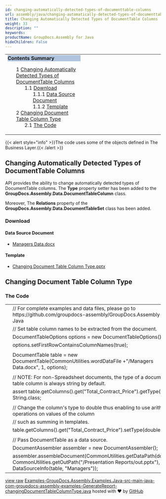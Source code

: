 ```yaml
---
id: changing-automatically-detected-types-of-documenttable-columns
url: assembly/java/changing-automatically-detected-types-of-documenttable-columns
title: Changing Automatically Detected Types of DocumentTable Columns
weight: 33
description: ""
keywords: 
productName: GroupDocs.Assembly for Java
hideChildren: False
---
```

<table class="sectionMacro" border="0" cellpadding="5" cellspacing="0" width="100%"><tbody><tr><td valign="top" width="50%"><div class="panel" style="border-top-width: 1px; border-right-width: 1px; border-bottom-width: 1px; border-left-width: 1px;"><div class="panelHeader" style="border-bottom-width: 1px; background-color: rgb(176, 196, 222);"><b>Contents Summary</b></div><div class="panelContent"><style type="text/css">div.rbtoc1590607146852 { padding-top: 0px; padding-right: 0px; padding-bottom: 0px; padding-left: 0px; }div.rbtoc1590607146852 ul { list-style-type: none; list-style-image: none; margin-left: 0px; }div.rbtoc1590607146852 li { margin-left: 0px; padding-left: 0px; }</style><div class="toc rbtoc1590607146852"><ul class="toc-indentation"><li><span class="TOCOutline">1</span> <a href="#ChangingAutomaticallyDetectedTypesofDocumentTableColumns-ChangingAutomaticallyDetectedTypesofDocumentTableColumns">Changing Automatically Detected Types of DocumentTable Columns</a><ul class="toc-indentation"><li><span class="TOCOutline">1.1</span> <a href="#ChangingAutomaticallyDetectedTypesofDocumentTableColumns-Download">Download</a><ul class="toc-indentation"><li><span class="TOCOutline">1.1.1</span> <a href="#ChangingAutomaticallyDetectedTypesofDocumentTableColumns-DataSourceDocument">Data Source Document</a></li><li><span class="TOCOutline">1.1.2</span> <a href="#ChangingAutomaticallyDetectedTypesofDocumentTableColumns-Template">Template</a></li></ul></li></ul></li><li><span class="TOCOutline">2</span> <a href="#ChangingAutomaticallyDetectedTypesofDocumentTableColumns-ChangingDocumentTableColumnType">Changing Document Table Column Type</a><ul class="toc-indentation"><li><span class="TOCOutline">2.1</span> <a href="#ChangingAutomaticallyDetectedTypesofDocumentTableColumns-TheCode">The Code</a></li></ul></li></ul></div></div></div></td><td valign="top" width="15%">&nbsp;</td><td valign="top" width="35%">&nbsp;</td></tr></tbody></table>

{{< alert style="info" >}}The code uses some of the objects defined in The Business Layer.{{< /alert >}}

## Changing Automatically Detected Types of DocumentTable Columns

API provides the ability to change automatically detected types of DocumentTable columns. The **Type** property setter has been added to the **GroupDocs.Assembly.Data.DocumentTableColumn** class.

Moreover, The **Relations** property of the **GroupDocs.Assembly.Data.DocumentTableSet** class has been added.

### Download

#### Data Source Document

*   [Managers Data.docx](https://github.com/groupdocs-assembly/GroupDocs.Assembly-for-Java/blob/master/Examples/GroupDocs.Assembly.Examples.Java/Data/Data%20Sources/Word%20DataSource/Managers%20Data.docx?raw=true)

#### Template

*   [Changing Document Table Column Type.pptx](https://github.com/groupdocs-assembly/GroupDocs.Assembly-for-Java/blob/master/Examples/GroupDocs.Assembly.Examples.Java/Data/Storage/Presentation%20Templates/Changing%20Document%20Table%20Column%20Type.pptx?raw=true)

## Changing Document Table Column Type

### The Code

<table class="highlight tab-size js-file-line-container" data-tab-size="8" data-paste-markdown-skip=""><tbody><tr><td id="file-examples-groupdocs-assembly-examples-java-src-main-java-com-groupdocs-assembly-examples-generatereport-changingdocumenttablecolumntype-java-L1" class="blob-num js-line-number" data-line-number="1"></td><td id="file-examples-groupdocs-assembly-examples-java-src-main-java-com-groupdocs-assembly-examples-generatereport-changingdocumenttablecolumntype-java-LC1" class="blob-code blob-code-inner js-file-line"><span class="pl-c"><span class="pl-c">//</span> For complete examples and data files, please go to https://github.com/groupdocs-assembly/GroupDocs.Assembly-for-Java</span></td></tr><tr><td id="file-examples-groupdocs-assembly-examples-java-src-main-java-com-groupdocs-assembly-examples-generatereport-changingdocumenttablecolumntype-java-L2" class="blob-num js-line-number" data-line-number="2"></td><td id="file-examples-groupdocs-assembly-examples-java-src-main-java-com-groupdocs-assembly-examples-generatereport-changingdocumenttablecolumntype-java-LC2" class="blob-code blob-code-inner js-file-line"><span class="pl-c"><span class="pl-c">//</span> Set table column names to be extracted from the document.</span></td></tr><tr><td id="file-examples-groupdocs-assembly-examples-java-src-main-java-com-groupdocs-assembly-examples-generatereport-changingdocumenttablecolumntype-java-L3" class="blob-num js-line-number" data-line-number="3"></td><td id="file-examples-groupdocs-assembly-examples-java-src-main-java-com-groupdocs-assembly-examples-generatereport-changingdocumenttablecolumntype-java-LC3" class="blob-code blob-code-inner js-file-line"><span class="pl-smi">DocumentTableOptions</span> options <span class="pl-k">=</span> <span class="pl-k">new</span> <span class="pl-smi">DocumentTableOptions</span>();</td></tr><tr><td id="file-examples-groupdocs-assembly-examples-java-src-main-java-com-groupdocs-assembly-examples-generatereport-changingdocumenttablecolumntype-java-L4" class="blob-num js-line-number" data-line-number="4"></td><td id="file-examples-groupdocs-assembly-examples-java-src-main-java-com-groupdocs-assembly-examples-generatereport-changingdocumenttablecolumntype-java-LC4" class="blob-code blob-code-inner js-file-line">options<span class="pl-k">.</span>setFirstRowContainsColumnNames(<span class="pl-c1">true</span>);</td></tr><tr><td id="file-examples-groupdocs-assembly-examples-java-src-main-java-com-groupdocs-assembly-examples-generatereport-changingdocumenttablecolumntype-java-L5" class="blob-num js-line-number" data-line-number="5"></td><td id="file-examples-groupdocs-assembly-examples-java-src-main-java-com-groupdocs-assembly-examples-generatereport-changingdocumenttablecolumntype-java-LC5" class="blob-code blob-code-inner js-file-line"></td></tr><tr><td id="file-examples-groupdocs-assembly-examples-java-src-main-java-com-groupdocs-assembly-examples-generatereport-changingdocumenttablecolumntype-java-L6" class="blob-num js-line-number" data-line-number="6"></td><td id="file-examples-groupdocs-assembly-examples-java-src-main-java-com-groupdocs-assembly-examples-generatereport-changingdocumenttablecolumntype-java-LC6" class="blob-code blob-code-inner js-file-line"><span class="pl-smi">DocumentTable</span> table <span class="pl-k">=</span> <span class="pl-k">new</span> <span class="pl-smi">DocumentTable</span>(<span class="pl-smi">CommonUtilities</span><span class="pl-k">.</span>wordDataFile <span class="pl-k">+</span><span class="pl-s"><span class="pl-pds">"</span>/Managers Data.docx<span class="pl-pds">"</span></span>, <span class="pl-c1">1</span>, options);</td></tr><tr><td id="file-examples-groupdocs-assembly-examples-java-src-main-java-com-groupdocs-assembly-examples-generatereport-changingdocumenttablecolumntype-java-L7" class="blob-num js-line-number" data-line-number="7"></td><td id="file-examples-groupdocs-assembly-examples-java-src-main-java-com-groupdocs-assembly-examples-generatereport-changingdocumenttablecolumntype-java-LC7" class="blob-code blob-code-inner js-file-line"></td></tr><tr><td id="file-examples-groupdocs-assembly-examples-java-src-main-java-com-groupdocs-assembly-examples-generatereport-changingdocumenttablecolumntype-java-L8" class="blob-num js-line-number" data-line-number="8"></td><td id="file-examples-groupdocs-assembly-examples-java-src-main-java-com-groupdocs-assembly-examples-generatereport-changingdocumenttablecolumntype-java-LC8" class="blob-code blob-code-inner js-file-line"><span class="pl-c"><span class="pl-c">//</span> NOTE: For non-Spreadsheet documents, the type of a document table column is always string by default.</span></td></tr><tr><td id="file-examples-groupdocs-assembly-examples-java-src-main-java-com-groupdocs-assembly-examples-generatereport-changingdocumenttablecolumntype-java-L9" class="blob-num js-line-number" data-line-number="9"></td><td id="file-examples-groupdocs-assembly-examples-java-src-main-java-com-groupdocs-assembly-examples-generatereport-changingdocumenttablecolumntype-java-LC9" class="blob-code blob-code-inner js-file-line"><span class="pl-k">assert</span> table<span class="pl-k">.</span>getColumns()<span class="pl-k">.</span>get(<span class="pl-s"><span class="pl-pds">"</span>Total_Contract_Price<span class="pl-pds">"</span></span>)<span class="pl-k">.</span>getType() <span class="pl-k">==</span> <span class="pl-smi">String</span><span class="pl-k">.</span>class;</td></tr><tr><td id="file-examples-groupdocs-assembly-examples-java-src-main-java-com-groupdocs-assembly-examples-generatereport-changingdocumenttablecolumntype-java-L10" class="blob-num js-line-number" data-line-number="10"></td><td id="file-examples-groupdocs-assembly-examples-java-src-main-java-com-groupdocs-assembly-examples-generatereport-changingdocumenttablecolumntype-java-LC10" class="blob-code blob-code-inner js-file-line"></td></tr><tr><td id="file-examples-groupdocs-assembly-examples-java-src-main-java-com-groupdocs-assembly-examples-generatereport-changingdocumenttablecolumntype-java-L11" class="blob-num js-line-number" data-line-number="11"></td><td id="file-examples-groupdocs-assembly-examples-java-src-main-java-com-groupdocs-assembly-examples-generatereport-changingdocumenttablecolumntype-java-LC11" class="blob-code blob-code-inner js-file-line"><span class="pl-c"><span class="pl-c">//</span> Change the column's type to double thus enabling to use arithmetic operations on values of the column</span></td></tr><tr><td id="file-examples-groupdocs-assembly-examples-java-src-main-java-com-groupdocs-assembly-examples-generatereport-changingdocumenttablecolumntype-java-L12" class="blob-num js-line-number" data-line-number="12"></td><td id="file-examples-groupdocs-assembly-examples-java-src-main-java-com-groupdocs-assembly-examples-generatereport-changingdocumenttablecolumntype-java-LC12" class="blob-code blob-code-inner js-file-line"><span class="pl-c"><span class="pl-c">//</span> such as summing in templates.</span></td></tr><tr><td id="file-examples-groupdocs-assembly-examples-java-src-main-java-com-groupdocs-assembly-examples-generatereport-changingdocumenttablecolumntype-java-L13" class="blob-num js-line-number" data-line-number="13"></td><td id="file-examples-groupdocs-assembly-examples-java-src-main-java-com-groupdocs-assembly-examples-generatereport-changingdocumenttablecolumntype-java-LC13" class="blob-code blob-code-inner js-file-line">table<span class="pl-k">.</span>getColumns()<span class="pl-k">.</span>get(<span class="pl-s"><span class="pl-pds">"</span>Total_Contract_Price<span class="pl-pds">"</span></span>)<span class="pl-k">.</span>setType(<span class="pl-k">double</span><span class="pl-k">.</span>class);</td></tr><tr><td id="file-examples-groupdocs-assembly-examples-java-src-main-java-com-groupdocs-assembly-examples-generatereport-changingdocumenttablecolumntype-java-L14" class="blob-num js-line-number" data-line-number="14"></td><td id="file-examples-groupdocs-assembly-examples-java-src-main-java-com-groupdocs-assembly-examples-generatereport-changingdocumenttablecolumntype-java-LC14" class="blob-code blob-code-inner js-file-line"></td></tr><tr><td id="file-examples-groupdocs-assembly-examples-java-src-main-java-com-groupdocs-assembly-examples-generatereport-changingdocumenttablecolumntype-java-L15" class="blob-num js-line-number" data-line-number="15"></td><td id="file-examples-groupdocs-assembly-examples-java-src-main-java-com-groupdocs-assembly-examples-generatereport-changingdocumenttablecolumntype-java-LC15" class="blob-code blob-code-inner js-file-line"><span class="pl-c"><span class="pl-c">//</span> Pass DocumentTable as a data source.</span></td></tr><tr><td id="file-examples-groupdocs-assembly-examples-java-src-main-java-com-groupdocs-assembly-examples-generatereport-changingdocumenttablecolumntype-java-L16" class="blob-num js-line-number" data-line-number="16"></td><td id="file-examples-groupdocs-assembly-examples-java-src-main-java-com-groupdocs-assembly-examples-generatereport-changingdocumenttablecolumntype-java-LC16" class="blob-code blob-code-inner js-file-line"><span class="pl-smi">DocumentAssembler</span> assembler <span class="pl-k">=</span> <span class="pl-k">new</span> <span class="pl-smi">DocumentAssembler</span>();</td></tr><tr><td id="file-examples-groupdocs-assembly-examples-java-src-main-java-com-groupdocs-assembly-examples-generatereport-changingdocumenttablecolumntype-java-L17" class="blob-num js-line-number" data-line-number="17"></td><td id="file-examples-groupdocs-assembly-examples-java-src-main-java-com-groupdocs-assembly-examples-generatereport-changingdocumenttablecolumntype-java-LC17" class="blob-code blob-code-inner js-file-line">assembler<span class="pl-k">.</span>assembleDocument(<span class="pl-smi">CommonUtilities</span><span class="pl-k">.</span>getDataPath(doc), <span class="pl-smi">CommonUtilities</span><span class="pl-k">.</span>getOutPath(<span class="pl-s"><span class="pl-pds">"</span>/Presentation Reports/out.pptx<span class="pl-pds">"</span></span>), <span class="pl-k">new</span> <span class="pl-smi">DataSourceInfo</span>(table, <span class="pl-s"><span class="pl-pds">"</span>Managers<span class="pl-pds">"</span></span>));</td></tr></tbody></table>

[view raw](https://gist.github.com/GroupDocsGists/c131b7bf63e6ce3f763b96ca2848c703/raw/ea5ee0b6e629a410587de027e2fb90879220122c/Examples-GroupDocs.Assembly.Examples.Java-src-main-java-com-groupdocs-assembly-examples-GenerateReport-changingDocumentTableColumnType.java) [Examples-GroupDocs.Assembly.Examples.Java-src-main-java-com-groupdocs-assembly-examples-GenerateReport-changingDocumentTableColumnType.java](https://gist.github.com/GroupDocsGists/c131b7bf63e6ce3f763b96ca2848c703#file-examples-groupdocs-assembly-examples-java-src-main-java-com-groupdocs-assembly-examples-generatereport-changingdocumenttablecolumntype-java) hosted with ❤ by [GitHub](https://github.com)
